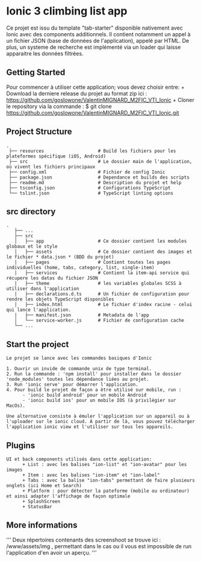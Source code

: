 # Ionic 3 climbing list app

Ce projet est issu du template "tab-starter" disponible nativement avec Ionic avec des components additionnels. Il contient notamment un appel à un fichier JSON (base de données de l'application), appelé par HTML.
De plus, un systeme de recherche est implémenté via un loader qui laisse apparaitre les données filtrées. 


## Getting Started

Pour commencer à utiliser cette application; vous devez choisir entre:
      + Download la derniere release du projet au format zip ici :  https://github.com/goslowone/ValentinMIGNARD_M2FIC_VTI_Ionic
      + Cloner le repository via la commande : $ git clone https://github.com/goslowone/ValentinMIGNARD_M2FIC_VTI_Ionic.git


## Project Structure
```
.
 ├── resources                    # Build les fichiers pour les plateformes spécifique (iOS, Android) 
 ├── src                          # Le dossier main de l'application, où vivent les fichiers principaux
 ├── config.xml                   # Fichier de config Ionic
 ├── package.json                 # Dependance et builds des scripts
 ├── readme.md                    # Description du projet et help
 ├── tsconfig.json                # Configurations TypeScript
 └── tslint.json                  # TypeScript linting options
```

## src directory
```
.
   ├── ...
   ├── src                       
   │   ├── app                    # Ce dossier contient les modules globaux et le style
   │   ├── assets                 # Ce dossier contient des images et le fichier * data.json * (BDD du projet)
   |   ├── pages                  # Contient toutes les pages individuelles (home, tabs, category, list, single-item)
   |   ├── services               # Contient la item-api service qui récupere les datas du fichier JSON
   |   ├── theme                  # les variables globales SCSS à utiliser dans l'application
   |   ├── declarations.d.ts      # Un fichier de configuration pour rendre les objets TypeScript disponibles
   |   ├── index.html             # Le fichier d'index racine - celui qui lance l'application.
   |   ├── manifest.json          # Metadata de l'app
   │   └── service-worker.js      # Fichier de configuration cache
   └── ...
```


## Start the project
```
Le projet se lance avec les commandes basiques d'Ionic

1. Ouvrir un invide de commande unix de type terminal.
2. Run la commande : 'npm install' pour installer dans le dossier 'node_modules' toutes les dépendance liées au projet.
3. Run 'ionic serve' pour démarrer l'application.
4. Pour build le projet de façon a être utilisé sur mobile, run : 
      - 'ionic build android' pour un mobile Android
      - 'ionic build ios' pour un mobile IOS (à privilégier sur MacOs).

Une alternative consiste à émuler l'application sur un appareil ou à l'uploader sur le ionic cloud. À partir de là, vous pouvez télécharger l'application ionic view et l'utiliser sur tous les appareils.
```

## Plugins
```
UI et back components utilisés dans cette application:
      + List : avec les balises "ion-list" et "ion-avatar" pour les images 
      + Item : avec les balises "ion-item" et "ion-label"
      + Tabs : avec la balise "ion-tabs" permettant de faire plusieurs onglets (ici Home et Search)
      + Platform : pour détecter la pateforme (mobile ou ordinateur) et ainsi adapter l'affichage de façon optimale
      + SplashScreen
      + StatusBar 
```

## More informations
'''
Deux répertoires contenants des screenshoot se trouve ici : /www/assets/img , permettant dans le cas ou il vous est impossible de run l'application d'en avoir un aperçu. 
'''
